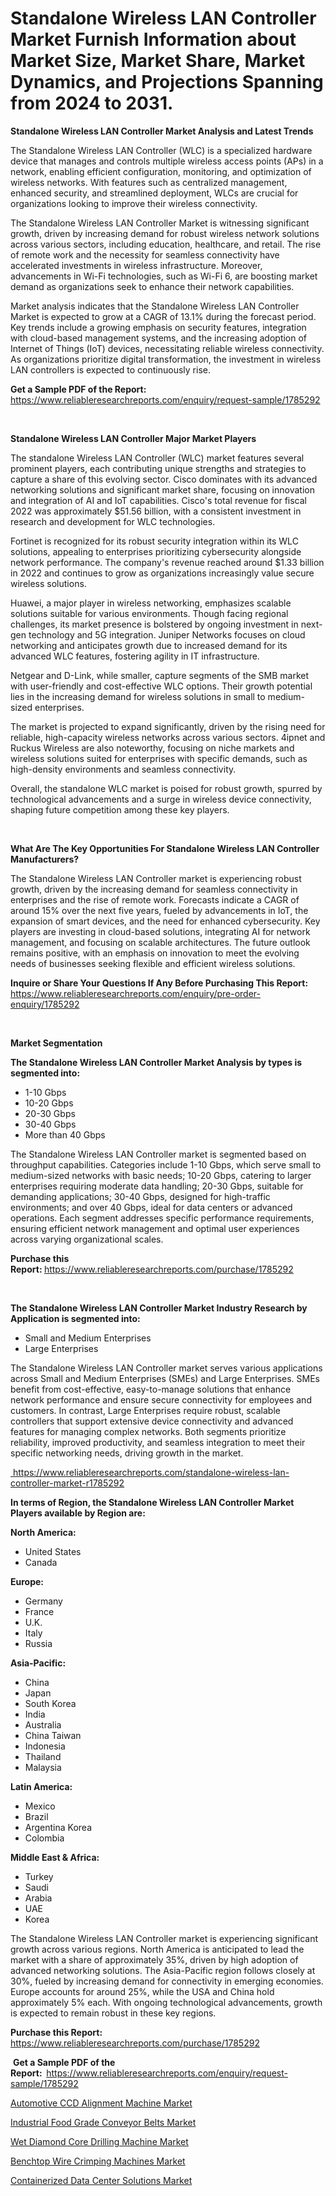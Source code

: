<p><h1>Standalone Wireless LAN Controller Market Furnish Information about Market Size, Market Share, Market Dynamics, and Projections Spanning from 2024 to 2031.</h1></p><p><strong>Standalone Wireless LAN Controller Market Analysis and Latest Trends</strong></p>
<p><p>The Standalone Wireless LAN Controller (WLC) is a specialized hardware device that manages and controls multiple wireless access points (APs) in a network, enabling efficient configuration, monitoring, and optimization of wireless networks. With features such as centralized management, enhanced security, and streamlined deployment, WLCs are crucial for organizations looking to improve their wireless connectivity.</p><p>The Standalone Wireless LAN Controller Market is witnessing significant growth, driven by increasing demand for robust wireless network solutions across various sectors, including education, healthcare, and retail. The rise of remote work and the necessity for seamless connectivity have accelerated investments in wireless infrastructure. Moreover, advancements in Wi-Fi technologies, such as Wi-Fi 6, are boosting market demand as organizations seek to enhance their network capabilities.</p><p>Market analysis indicates that the Standalone Wireless LAN Controller Market is expected to grow at a CAGR of 13.1% during the forecast period. Key trends include a growing emphasis on security features, integration with cloud-based management systems, and the increasing adoption of Internet of Things (IoT) devices, necessitating reliable wireless connectivity. As organizations prioritize digital transformation, the investment in wireless LAN controllers is expected to continuously rise.</p></p>
<p><strong>Get a Sample PDF of the Report:&nbsp;</strong> <a href="https://www.reliableresearchreports.com/enquiry/request-sample/1785292?utm_campaign=5&utm_medium=2&utm_source=Github&utm_content=ia&utm_term=13102024&utm_id=standalone-wireless-lan-controller">https://www.reliableresearchreports.com/enquiry/request-sample/1785292</a></p>
<p>&nbsp;</p>
<p><strong>Standalone Wireless LAN Controller Major Market Players</strong></p>
<p><p>The standalone Wireless LAN Controller (WLC) market features several prominent players, each contributing unique strengths and strategies to capture a share of this evolving sector. Cisco dominates with its advanced networking solutions and significant market share, focusing on innovation and integration of AI and IoT capabilities. Cisco's total revenue for fiscal 2022 was approximately $51.56 billion, with a consistent investment in research and development for WLC technologies.</p><p>Fortinet is recognized for its robust security integration within its WLC solutions, appealing to enterprises prioritizing cybersecurity alongside network performance. The company's revenue reached around $1.33 billion in 2022 and continues to grow as organizations increasingly value secure wireless solutions.</p><p>Huawei, a major player in wireless networking, emphasizes scalable solutions suitable for various environments. Though facing regional challenges, its market presence is bolstered by ongoing investment in next-gen technology and 5G integration. Juniper Networks focuses on cloud networking and anticipates growth due to increased demand for its advanced WLC features, fostering agility in IT infrastructure.</p><p>Netgear and D-Link, while smaller, capture segments of the SMB market with user-friendly and cost-effective WLC options. Their growth potential lies in the increasing demand for wireless solutions in small to medium-sized enterprises.</p><p>The market is projected to expand significantly, driven by the rising need for reliable, high-capacity wireless networks across various sectors. 4ipnet and Ruckus Wireless are also noteworthy, focusing on niche markets and wireless solutions suited for enterprises with specific demands, such as high-density environments and seamless connectivity.</p><p>Overall, the standalone WLC market is poised for robust growth, spurred by technological advancements and a surge in wireless device connectivity, shaping future competition among these key players.</p></p>
<p>&nbsp;</p>
<p><strong>What Are The Key Opportunities For Standalone Wireless LAN Controller Manufacturers?</strong></p>
<p><p>The Standalone Wireless LAN Controller market is experiencing robust growth, driven by the increasing demand for seamless connectivity in enterprises and the rise of remote work. Forecasts indicate a CAGR of around 15% over the next five years, fueled by advancements in IoT, the expansion of smart devices, and the need for enhanced cybersecurity. Key players are investing in cloud-based solutions, integrating AI for network management, and focusing on scalable architectures. The future outlook remains positive, with an emphasis on innovation to meet the evolving needs of businesses seeking flexible and efficient wireless solutions.</p></p>
<p><strong>Inquire or Share Your Questions If Any Before Purchasing This Report:</strong> <a href="https://www.reliableresearchreports.com/enquiry/pre-order-enquiry/1785292?utm_campaign=5&utm_medium=2&utm_source=Github&utm_content=ia&utm_term=13102024&utm_id=standalone-wireless-lan-controller">https://www.reliableresearchreports.com/enquiry/pre-order-enquiry/1785292</a></p>
<p>&nbsp;</p>
<p><strong>Market Segmentation</strong></p>
<p><strong>The Standalone Wireless LAN Controller Market Analysis by types is segmented into:</strong></p>
<p><ul><li>1-10 Gbps</li><li>10-20 Gbps</li><li>20-30 Gbps</li><li>30-40 Gbps</li><li>More than 40 Gbps</li></ul></p>
<p><p>The Standalone Wireless LAN Controller market is segmented based on throughput capabilities. Categories include 1-10 Gbps, which serve small to medium-sized networks with basic needs; 10-20 Gbps, catering to larger enterprises requiring moderate data handling; 20-30 Gbps, suitable for demanding applications; 30-40 Gbps, designed for high-traffic environments; and over 40 Gbps, ideal for data centers or advanced operations. Each segment addresses specific performance requirements, ensuring efficient network management and optimal user experiences across varying organizational scales.</p></p>
<p><strong>Purchase this Report:&nbsp;</strong><a href="https://www.reliableresearchreports.com/purchase/1785292?utm_campaign=5&utm_medium=2&utm_source=Github&utm_content=ia&utm_term=13102024&utm_id=standalone-wireless-lan-controller">https://www.reliableresearchreports.com/purchase/1785292</a></p>
<p>&nbsp;</p>
<p><strong>The Standalone Wireless LAN Controller Market Industry Research by Application is segmented into:</strong></p>
<p><ul><li>Small and Medium Enterprises</li><li>Large Enterprises</li></ul></p>
<p><p>The Standalone Wireless LAN Controller market serves various applications across Small and Medium Enterprises (SMEs) and Large Enterprises. SMEs benefit from cost-effective, easy-to-manage solutions that enhance network performance and ensure secure connectivity for employees and customers. In contrast, Large Enterprises require robust, scalable controllers that support extensive device connectivity and advanced features for managing complex networks. Both segments prioritize reliability, improved productivity, and seamless integration to meet their specific networking needs, driving growth in the market.</p></p>
<p><a href="https://www.reliableresearchreports.com/standalone-wireless-lan-controller-market-r1785292?utm_campaign=5&utm_medium=2&utm_source=Github&utm_content=ia&utm_term=13102024&utm_id=standalone-wireless-lan-controller">&nbsp;https://www.reliableresearchreports.com/standalone-wireless-lan-controller-market-r1785292</a></p>
<p><strong>In terms of Region, the Standalone Wireless LAN Controller Market Players available by Region are:</strong></p>
<p>
    <p> <strong> North America: </strong>
        <ul>
            <li>United States</li>
            <li>Canada</li>
        </ul>
        </p> 
    <p> <strong> Europe: </strong>
        <ul>
            <li>Germany</li>
            <li>France</li>
            <li>U.K.</li>
            <li>Italy</li>
            <li>Russia</li>
        </ul>
        </p> 
    <p> <strong> Asia-Pacific: </strong>
        <ul>
            <li>China</li>
            <li>Japan</li>
            <li>South Korea</li>
            <li>India</li>
            <li>Australia</li>
            <li>China Taiwan</li>
            <li>Indonesia</li>
            <li>Thailand</li>
            <li>Malaysia</li>
        </ul>
        </p> 
    <p> <strong> Latin America: </strong>
        <ul>
            <li>Mexico</li>
            <li>Brazil</li>
            <li>Argentina Korea</li>
            <li>Colombia</li>
        </ul>
        </p> 
    <p> <strong> Middle East & Africa: </strong>
        <ul>
            <li>Turkey</li>
            <li>Saudi</li>
            <li>Arabia</li>
            <li>UAE</li>
            <li>Korea</li>
        </ul>
    </p>
    </p>
<p><p>The Standalone Wireless LAN Controller market is experiencing significant growth across various regions. North America is anticipated to lead the market with a share of approximately 35%, driven by high adoption of advanced networking solutions. The Asia-Pacific region follows closely at 30%, fueled by increasing demand for connectivity in emerging economies. Europe accounts for around 25%, while the USA and China hold approximately 5% each. With ongoing technological advancements, growth is expected to remain robust in these key regions.</p></p>
<p><strong>Purchase this Report: </strong><a href="https://www.reliableresearchreports.com/purchase/1785292?utm_campaign=5&utm_medium=2&utm_source=Github&utm_content=ia&utm_term=13102024&utm_id=standalone-wireless-lan-controller">https://www.reliableresearchreports.com/purchase/1785292</a></p>
<p>&nbsp;<strong>Get a Sample PDF of the Report:&nbsp;&nbsp;</strong><a href="https://www.reliableresearchreports.com/enquiry/request-sample/1785292?utm_campaign=5&utm_medium=2&utm_source=Github&utm_content=ia&utm_term=13102024&utm_id=standalone-wireless-lan-controller">https://www.reliableresearchreports.com/enquiry/request-sample/1785292</a></p>
<p><strong></strong></p>
<p><p><a href="https://www.linkedin.com/pulse/global-automotive-ccd-alignment-machine-market-trends-insights-6felf?utm_campaign=5&utm_medium=2&utm_source=Github&utm_content=ia&utm_term=13102024&utm_id=standalone-wireless-lan-controller">Automotive CCD Alignment Machine Market</a></p><p><a href="https://github.com/AnnDiaz698/Market-Research-Report-List-1/blob/main/industrial-food-grade-conveyor-belts-market.md?utm_campaign=5&utm_medium=2&utm_source=Github&utm_content=ia&utm_term=13102024&utm_id=standalone-wireless-lan-controller">Industrial Food Grade Conveyor Belts Market</a></p><p><a href="https://www.linkedin.com/pulse/global-wet-diamond-core-drilling-machine-market-focus-product-g4x7f?utm_campaign=5&utm_medium=2&utm_source=Github&utm_content=ia&utm_term=13102024&utm_id=standalone-wireless-lan-controller">Wet Diamond Core Drilling Machine Market</a></p><p><a href="https://www.linkedin.com/pulse/benchtop-wire-crimping-machines-market-global-insights-regional-fdaqc?utm_campaign=5&utm_medium=2&utm_source=Github&utm_content=ia&utm_term=13102024&utm_id=standalone-wireless-lan-controller">Benchtop Wire Crimping Machines Market</a></p><p><a href="https://github.com/sumonsky0m/Market-Research-Report-List-1/blob/main/containerized-data-center-solutions-market.md?utm_campaign=5&utm_medium=2&utm_source=Github&utm_content=ia&utm_term=13102024&utm_id=standalone-wireless-lan-controller">Containerized Data Center Solutions Market</a></p></p>
